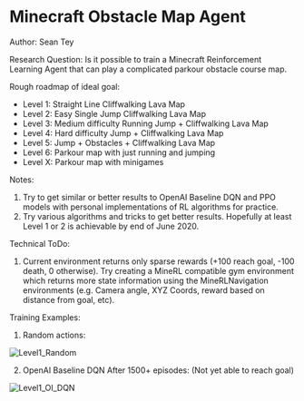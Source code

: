 # Minecraft Obstacle Map Agent
Author: Sean Tey

Research Question: Is it possible to train a Minecraft Reinforcement Learning Agent that can play a complicated parkour obstacle course map.

Rough roadmap of ideal goal:
* Level 1: Straight Line Cliffwalking Lava Map
* Level 2: Easy Single Jump Cliffwalking Lava Map
* Level 3: Medium difficulty Running Jump + Cliffwalking Lava Map
* Level 4: Hard difficulty Jump + Cliffwalking Lava Map
* Level 5: Jump + Obstacles + Cliffwalking Lava Map
* Level 6: Parkour map with just running and jumping
* Level X: Parkour map with minigames

Notes: 
1. Try to get similar or better results to OpenAI Baseline DQN and PPO models with personal implementations of RL algorithms for practice.
2. Try various algorithms and tricks to get better results. Hopefully at least Level 1 or 2 is achievable by end of June 2020.

Technical ToDo: 
1. Current environment returns only sparse rewards (+100 reach goal, -100 death, 0 otherwise). Try creating a MineRL compatible gym environment which returns more state information using the MineRLNavigation environments (e.g. Camera angle, XYZ Coords, reward based on distance from goal, etc).

Training Examples:

1. Random actions:

![Level1_Random](./assets/level1_random.GIF)

2. OpenAI Baseline DQN After 1500+ episodes: (Not yet able to reach goal)

![Level1_OI_DQN](./assets/level1_oi_dqn_base_1500eps.GIF)

